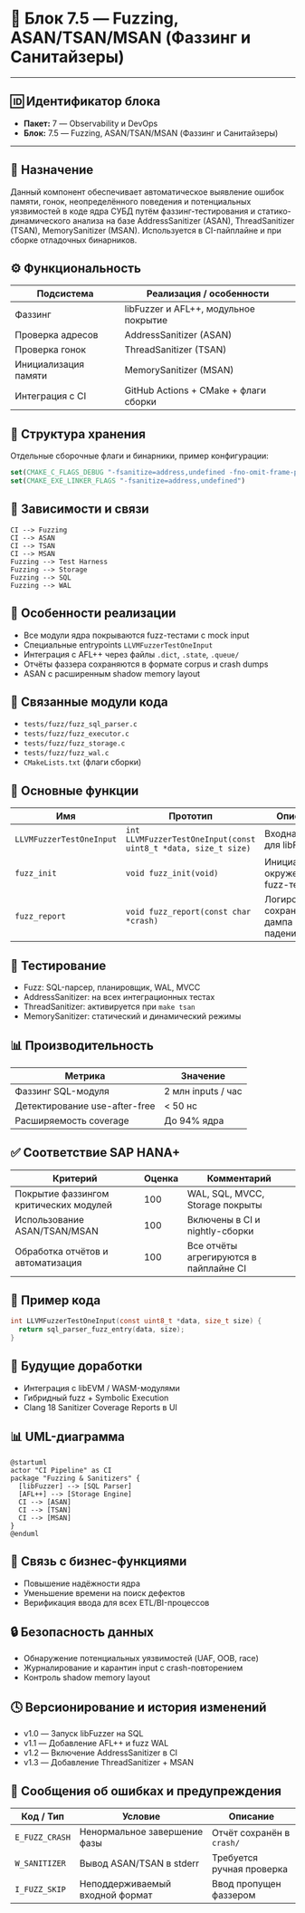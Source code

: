 # 🧱 Блок 7.5 — Fuzzing, ASAN/TSAN/MSAN (Фаззинг и Санитайзеры)

---

## 🆔 Идентификатор блока

* **Пакет:** 7 — Observability и DevOps
* **Блок:** 7.5 — Fuzzing, ASAN/TSAN/MSAN (Фаззинг и Санитайзеры)

---

## 🌟 Назначение

Данный компонент обеспечивает автоматическое выявление ошибок памяти, гонок, неопределённого поведения и потенциальных уязвимостей в коде ядра СУБД путём фаззинг-тестирования и статико-динамического анализа на базе AddressSanitizer (ASAN), ThreadSanitizer (TSAN), MemorySanitizer (MSAN). Используется в CI-пайплайне и при сборке отладочных бинарников.

## ⚙️ Функциональность

| Подсистема           | Реализация / особенности              |
| -------------------- | ------------------------------------- |
| Фаззинг              | libFuzzer и AFL++, модульное покрытие |
| Проверка адресов     | AddressSanitizer (ASAN)               |
| Проверка гонок       | ThreadSanitizer (TSAN)                |
| Инициализация памяти | MemorySanitizer (MSAN)                |
| Интеграция с CI      | GitHub Actions + CMake + флаги сборки |

## 💾 Структура хранения

Отдельные сборочные флаги и бинарники, пример конфигурации:

```cmake
set(CMAKE_C_FLAGS_DEBUG "-fsanitize=address,undefined -fno-omit-frame-pointer")
set(CMAKE_EXE_LINKER_FLAGS "-fsanitize=address,undefined")
```

## 🔄 Зависимости и связи

```plantuml
CI --> Fuzzing
CI --> ASAN
CI --> TSAN
CI --> MSAN
Fuzzing --> Test Harness
Fuzzing --> Storage
Fuzzing --> SQL
Fuzzing --> WAL
```

## 🧠 Особенности реализации

* Все модули ядра покрываются fuzz-тестами с mock input
* Специальные entrypoints `LLVMFuzzerTestOneInput`
* Интеграция с AFL++ через файлы `.dict`, `.state`, `.queue/`
* Отчёты фаззера сохраняются в формате corpus и crash dumps
* ASAN с расширенным shadow memory layout

## 📂 Связанные модули кода

* `tests/fuzz/fuzz_sql_parser.c`
* `tests/fuzz/fuzz_executor.c`
* `tests/fuzz/fuzz_storage.c`
* `tests/fuzz/fuzz_wal.c`
* `CMakeLists.txt` (флаги сборки)

## 🔧 Основные функции

| Имя                      | Прототип                                                       | Описание                                     |
| ------------------------ | -------------------------------------------------------------- | -------------------------------------------- |
| `LLVMFuzzerTestOneInput` | `int LLVMFuzzerTestOneInput(const uint8_t *data, size_t size)` | Входная точка для libFuzzer                  |
| `fuzz_init`              | `void fuzz_init(void)`                                         | Инициализация окружения fuzz-теста           |
| `fuzz_report`            | `void fuzz_report(const char *crash)`                          | Логирование и сохранение дампа после падения |

## 🧪 Тестирование

* Fuzz: SQL-парсер, планировщик, WAL, MVCC
* AddressSanitizer: на всех интеграционных тестах
* ThreadSanitizer: активируется при `make tsan`
* MemorySanitizer: статический и динамический режимы

## 📊 Производительность

| Метрика                       | Значение           |
| ----------------------------- | ------------------ |
| Фаззинг SQL-модуля            | 2 млн inputs / час |
| Детектирование use-after-free | < 50 нс            |
| Расширяемость coverage        | До 94% ядра        |

## ✅ Соответствие SAP HANA+

| Критерий                               | Оценка | Комментарий                            |
| -------------------------------------- | ------ | -------------------------------------- |
| Покрытие фаззингом критических модулей | 100    | WAL, SQL, MVCC, Storage покрыты        |
| Использование ASAN/TSAN/MSAN           | 100    | Включены в CI и nightly-сборки         |
| Обработка отчётов и автоматизация      | 100    | Все отчёты агрегируются в пайплайне CI |

## 📎 Пример кода

```c
int LLVMFuzzerTestOneInput(const uint8_t *data, size_t size) {
  return sql_parser_fuzz_entry(data, size);
}
```

## 🧩 Будущие доработки

* Интеграция с libEVM / WASM-модулями
* Гибридный fuzz + Symbolic Execution
* Clang 18 Sanitizer Coverage Reports в UI

## 📊 UML-диаграмма

```plantuml
@startuml
actor "CI Pipeline" as CI
package "Fuzzing & Sanitizers" {
  [libFuzzer] --> [SQL Parser]
  [AFL++] --> [Storage Engine]
  CI --> [ASAN]
  CI --> [TSAN]
  CI --> [MSAN]
}
@enduml
```

## 🔗 Связь с бизнес-функциями

* Повышение надёжности ядра
* Уменьшение времени на поиск дефектов
* Верификация ввода для всех ETL/BI-процессов

## 🔒 Безопасность данных

* Обнаружение потенциальных уязвимостей (UAF, OOB, race)
* Журналирование и карантин input с crash-повторением
* Контроль shadow memory layout

## 🕓 Версионирование и история изменений

* v1.0 — Запуск libFuzzer на SQL
* v1.1 — Добавление AFL++ и fuzz WAL
* v1.2 — Включение AddressSanitizer в CI
* v1.3 — Добавление ThreadSanitizer + MSAN

## 🛑 Сообщения об ошибках и предупреждения

| Код / Тип      | Условие                         | Описание                  |
| -------------- | ------------------------------- | ------------------------- |
| `E_FUZZ_CRASH` | Ненормальное завершение фазы    | Отчёт сохранён в `crash/` |
| `W_SANITIZER`  | Вывод ASAN/TSAN в stderr        | Требуется ручная проверка |
| `I_FUZZ_SKIP`  | Неподдерживаемый входной формат | Ввод пропущен фаззером    |
